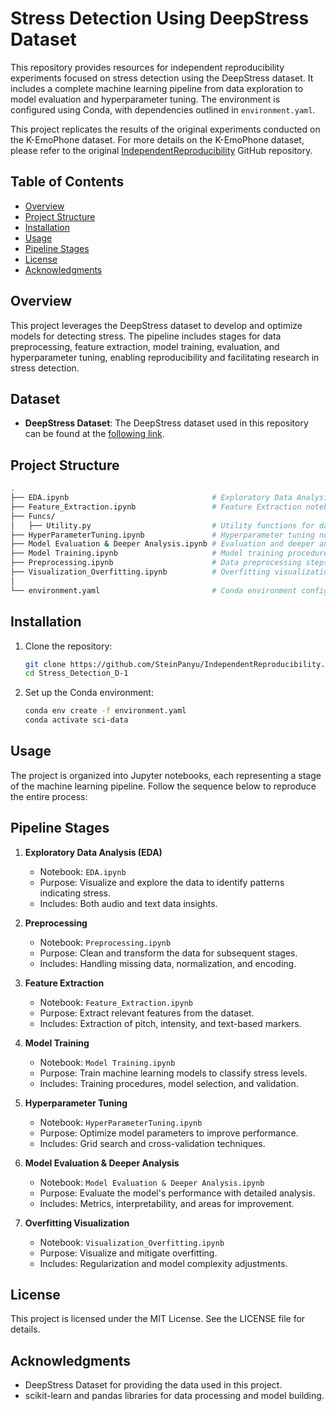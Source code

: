 # Stress Detection Using DeepStress Dataset

This repository provides resources for independent reproducibility experiments focused on stress detection using the DeepStress dataset. It includes a complete machine learning pipeline from data exploration to model evaluation and hyperparameter tuning. The environment is configured using Conda, with dependencies outlined in `environment.yaml`.

This project replicates the results of the original experiments conducted on the K-EmoPhone dataset. For more details on the K-EmoPhone dataset, please refer to the original [IndependentReproducibility](https://github.com/SteinPanyu/IndependentReproducibility) GitHub repository.

## Table of Contents

- [Overview](#overview)
- [Project Structure](#project-structure)
- [Installation](#installation)
- [Usage](#usage)
- [Pipeline Stages](#pipeline-stages)
- [License](#license)
- [Acknowledgments](#acknowledgments)

## Overview

This project leverages the DeepStress dataset to develop and optimize models for detecting stress. The pipeline includes stages for data preprocessing, feature extraction, model training, evaluation, and hyperparameter tuning, enabling reproducibility and facilitating research in stress detection.

## Dataset

- **DeepStress Dataset**: The DeepStress dataset used in this repository can be found at the [following link](https://github.com/Kaist-ICLab/DeepStress_Dataset/tree/main).

## Project Structure

```bash
.
├── EDA.ipynb                                # Exploratory Data Analysis
├── Feature_Extraction.ipynb                 # Feature Extraction notebook
├── Funcs/
│   ├── Utility.py                           # Utility functions for data processing
├── HyperParameterTuning.ipynb               # Hyperparameter tuning notebook
├── Model Evaluation & Deeper Analysis.ipynb # Evaluation and deeper analysis                        
├── Model Training.ipynb                     # Model training procedures
├── Preprocessing.ipynb                      # Data preprocessing steps
├── Visualization_Overfitting.ipynb          # Overfitting visualization and mitigation
│                                
└── environment.yaml                         # Conda environment configuration
```

## Installation

1. Clone the repository:

   ```bash
   git clone https://github.com/SteinPanyu/IndependentReproducibility.git
   cd Stress_Detection_D-1
   ```

2. Set up the Conda environment:

   ```bash
   conda env create -f environment.yaml
   conda activate sci-data
   ```

## Usage

The project is organized into Jupyter notebooks, each representing a stage of the machine learning pipeline. Follow the sequence below to reproduce the entire process:

## Pipeline Stages

1. **Exploratory Data Analysis (EDA)**
   - Notebook: `EDA.ipynb`
   - Purpose: Visualize and explore the data to identify patterns indicating stress.
   - Includes: Both audio and text data insights.

2. **Preprocessing**
   - Notebook: `Preprocessing.ipynb`
   - Purpose: Clean and transform the data for subsequent stages.
   - Includes: Handling missing data, normalization, and encoding.

3. **Feature Extraction**
   - Notebook: `Feature_Extraction.ipynb`
   - Purpose: Extract relevant features from the dataset.
   - Includes: Extraction of pitch, intensity, and text-based markers.

4. **Model Training**
   - Notebook: `Model Training.ipynb`
   - Purpose: Train machine learning models to classify stress levels.
   - Includes: Training procedures, model selection, and validation.

5. **Hyperparameter Tuning**
   - Notebook: `HyperParameterTuning.ipynb`
   - Purpose: Optimize model parameters to improve performance.
   - Includes: Grid search and cross-validation techniques.

6. **Model Evaluation & Deeper Analysis**
   - Notebook: `Model Evaluation & Deeper Analysis.ipynb`
   - Purpose: Evaluate the model's performance with detailed analysis.
   - Includes: Metrics, interpretability, and areas for improvement.

7. **Overfitting Visualization**
   - Notebook: `Visualization_Overfitting.ipynb`
   - Purpose: Visualize and mitigate overfitting.
   - Includes: Regularization and model complexity adjustments.

## License

This project is licensed under the MIT License. See the LICENSE file for details.

## Acknowledgments

- DeepStress Dataset for providing the data used in this project.
- scikit-learn and pandas libraries for data processing and model building.

